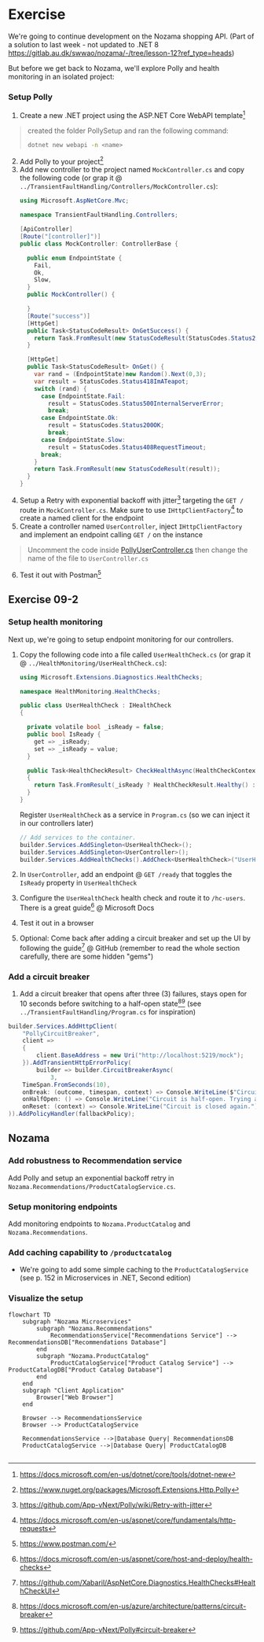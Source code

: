 # Exercise
We're going to continue development on the Nozama shopping API. (Part of a solution to last week - not updated to .NET 8 https://gitlab.au.dk/swwao/nozama/-/tree/lesson-12?ref_type=heads)

But before we get back to Nozama, we'll explore Polly and health monitoring in an isolated project:

### Setup Polly
1. Create a new .NET project using the ASP.NET Core WebAPI template[^5]
  > created the folder PollySetup and ran the following command:
  > ```bash
  > dotnet new webapi -n <name>
  > ```

2. Add Polly to your project[^4]
3. Add new controller to the project named `MockController.cs` and copy the following code (or grap it @ `../TransientFaultHandling/Controllers/MockController.cs`):
    ```cs
    using Microsoft.AspNetCore.Mvc;

    namespace TransientFaultHandling.Controllers;

    [ApiController]
    [Route("[controller]")]
    public class MockController: ControllerBase {

      public enum EndpointState {
        Fail,
        Ok,
        Slow,
      }
      public MockController() {

      }
      [Route("success")]
      [HttpGet]
      public Task<StatusCodeResult> OnGetSuccess() {
        return Task.FromResult(new StatusCodeResult(StatusCodes.Status200OK));
      }

      [HttpGet]
      public Task<StatusCodeResult> OnGet() {
        var rand = (EndpointState)new Random().Next(0,3);
        var result = StatusCodes.Status418ImATeapot;
        switch (rand) {
          case EndpointState.Fail:
            result = StatusCodes.Status500InternalServerError;
            break;
          case EndpointState.Ok:
            result = StatusCodes.Status200OK;
            break;
          case EndpointState.Slow:
            result = StatusCodes.Status408RequestTimeout;
          break;
        }
        return Task.FromResult(new StatusCodeResult(result));
      }
    }
    ```
4. Setup a Retry with exponential backoff with jitter[^1] targeting the `GET /` route in `MockController.cs`. Make sure to use `IHttpClientFactory`[^9] to create a named client for the endpoint
5. Create a controller named `UserController`, inject `IHttpClientFactory` and implement an endpoint calling `GET /` on the instance 
  > Uncomment the code inside [PollyUserController.cs](./TransientFaultHandling/Controllers/UserController.cs) then change the name of the file to `UserController.cs`
  
6. Test it out with Postman[^6]

## Exercise 09-2
### Setup health monitoring
Next up, we're going to setup endpoint monitoring for our controllers.

1. Copy the following code into a file called `UserHealthCheck.cs` (or grap it @ `../HealthMonitoring/UserHealthCheck.cs`):

    ```cs
    using Microsoft.Extensions.Diagnostics.HealthChecks;

    namespace HealthMonitoring.HealthChecks;

    public class UserHealthCheck : IHealthCheck 
    {

      private volatile bool _isReady = false;
      public bool IsReady { 
        get => _isReady;
        set => _isReady = value; 
      }

      public Task<HealthCheckResult> CheckHealthAsync(HealthCheckContext context, CancellationToken cancellationToken = default) 
      {
        return Task.FromResult(_isReady ? HealthCheckResult.Healthy() : HealthCheckResult.Unhealthy());
      }
    }
    ```

    Register `UserHealthCheck` as a service in `Program.cs` (so we can inject it in our controllers later)
      
      ```csharp
      // Add services to the container.
      builder.Services.AddSingleton<UserHealthCheck>();
      builder.Services.AddSingleton<UserController>();
      builder.Services.AddHealthChecks().AddCheck<UserHealthCheck>("UserHealthCheck");
      ```

2. In `UserController`, add an endpoint @ `GET /ready` that toggles the `IsReady` property in `UserHealthCheck`
3. Configure the `UserHealthCheck` health check and route it to `/hc-users`. There is a great guide[^7] @ Microsoft Docs
4. Test it out in a browser
5. Optional: Come back after adding a circuit breaker and set up the UI by following the guide[^8] @ GitHub (remember to read the whole section carefully, there are some hidden "gems")

### Add a circuit breaker
1. Add a circuit breaker that opens after three (3) failures, stays open for 10 seconds before switching to a half-open state[^2][^3] (see `../TransientFaultHandling/Program.cs` for inspiration)
```csharp	
builder.Services.AddHttpClient(
    "PollyCircuitBreaker",
    client =>
    {
        client.BaseAddress = new Uri("http://localhost:5219/mock");
    }).AddTransientHttpErrorPolicy(
        builder => builder.CircuitBreakerAsync(
            3,
    TimeSpan.FromSeconds(10),
    onBreak: (outcome, timespan, context) => Console.WriteLine($"Circuit is open due to {outcome.Exception}. Waiting for {timespan} before attempting to reset."),
    onHalfOpen: () => Console.WriteLine("Circuit is half-open. Trying a test request."),
    onReset: (context) => Console.WriteLine("Circuit is closed again.")
)).AddPolicyHandler(fallbackPolicy);

```



## Nozama

### Add robustness to Recommendation service
Add Polly and setup an exponential backoff retry in `Nozama.Recommendations/ProductCatalogService.cs`.

### Setup monitoring endpoints
Add monitoring endpoints to `Nozama.ProductCatalog` and `Nozama.Recommendations`.

### Add caching capability to `/productcatalog`
- We're going to add some simple caching to the `ProductCatalogService` (see p. 152 in Microservices in .NET, Second edition)


### Visualize the setup
```mermaid
flowchart TD
    subgraph "Nozama Microservices"
        subgraph "Nozama.Recommendations"
            RecommendationsService["Recommendations Service"] --> RecommendationsDB["Recommendations Database"]
        end
        subgraph "Nozama.ProductCatalog"
            ProductCatalogService["Product Catalog Service"] --> ProductCatalogDB["Product Catalog Database"]
        end
    end
    subgraph "Client Application"
        Browser["Web Browser"]
    end

    Browser --> RecommendationsService
    Browser --> ProductCatalogService

    RecommendationsService -->|Database Query| RecommendationsDB
    ProductCatalogService -->|Database Query| ProductCatalogDB


```

[^1]: https://github.com/App-vNext/Polly/wiki/Retry-with-jitter
[^2]: https://docs.microsoft.com/en-us/azure/architecture/patterns/circuit-breaker
[^3]: https://github.com/App-vNext/Polly#circuit-breaker
[^4]: https://www.nuget.org/packages/Microsoft.Extensions.Http.Polly
[^5]: https://docs.microsoft.com/en-us/dotnet/core/tools/dotnet-new
[^6]: https://www.postman.com/
[^7]: https://docs.microsoft.com/en-us/aspnet/core/host-and-deploy/health-checks
[^8]: https://github.com/Xabaril/AspNetCore.Diagnostics.HealthChecks#HealthCheckUI
[^9]: https://docs.microsoft.com/en-us/aspnet/core/fundamentals/http-requests
